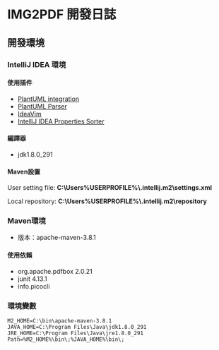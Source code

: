 # IMG2PDF 開發日誌
## 開發環境

### IntelliJ IDEA 環境

#### 使用插件

- [PlantUML integration](https://plugins.jetbrains.com/plugin/7017-plantuml-integration)
- [PlantUML Parser](https://plugins.jetbrains.com/plugin/index?xmlId=plantuml-parser)
- [IdeaVim](https://plugins.jetbrains.com/plugin/164-ideavim)
- [IntelliJ IDEA Properties Sorter](https://plugins.jetbrains.com/plugin/9883-intellij-idea-properties-sorter)

#### 編譯器

- jdk1.8.0_291

#### Maven設置

User setting file:  **C:\Users\%USERPROFILE%\\.intellij.m2\settings.xml**

Local repository:  **C:\Users\%USERPROFILE%\\.intellij.m2\repository**



### Maven環境

- 版本：apache-maven-3.8.1

#### 使用依賴

- org.apache.pdfbox 2.0.21
- junit 4.13.1
- info.picocli



### 環境變數

```
M2_HOME=C:\bin\apache-maven-3.8.1
JAVA_HOME=C:\Program Files\Java\jdk1.8.0_291
JRE_HOME=C:\Program Files\Java\jre1.8.0_291
Path=%M2_HOME%\bin\;%JAVA_HOME%\bin\;
```

